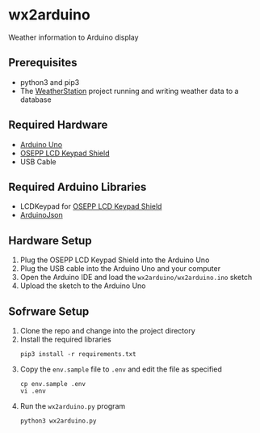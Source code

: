# wx2arduino
Weather information to Arduino display

## Prerequisites

* python3 and pip3
* The [WeatherStation](https://github.com/mjlocat/WeatherStation) project running and writing weather data to a database

## Required Hardware

* [Arduino Uno](https://store.arduino.cc/usa/arduino-uno-rev3)
* [OSEPP LCD Keypad Shield](https://www.osepp.com/electronic-modules/shields/45-16-2-lcd-display-keypad-shield)
* USB Cable

## Required Arduino Libraries

* LCDKeypad for [OSEPP LCD Keypad Shield](https://www.osepp.com/electronic-modules/shields/45-16-2-lcd-display-keypad-shield)
* [ArduinoJson](https://arduinojson.org/)

## Hardware Setup

1. Plug the OSEPP LCD Keypad Shield into the Arduino Uno
1. Plug the USB cable into the Arduino Uno and your computer
1. Open the Arduino IDE and load the `wx2arduino/wx2arduino.ino` sketch
1. Upload the sketch to the Arduino Uno

## Sofrware Setup

1. Clone the repo and change into the project directory
1. Install the required libraries
    ``` shell
    pip3 install -r requirements.txt
    ```
1. Copy the `env.sample` file to `.env` and edit the file as specified
    ``` shell
    cp env.sample .env
    vi .env
    ```
1. Run the `wx2arduino.py` program
    ``` shell
    python3 wx2arduino.py
    ```
